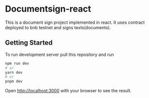 # Documentsign-react
This is a document sign project implemented in react. It uses contract deployed to bnb testnet and signs texts(documents). 

## Getting Started
To run development server pull this repository and run

```bash
npm run dev
# or
yarn dev
# or
pnpm dev
```

Open [http://localhost:3000](http://localhost:3000) with your browser to see the result.
